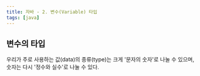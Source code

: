 ```yaml
---
title: 자바 - 2. 변수(Variable) 타입
tags: [java]
---
```


## 변수의 타입

우리가 주로 사용하는 값(data)의 종류(type)는 크게 '문자의 숫자'로 나눌 수 있으며, 숫자는 다시 '정수와 실수'로 나눌 수 있다.
